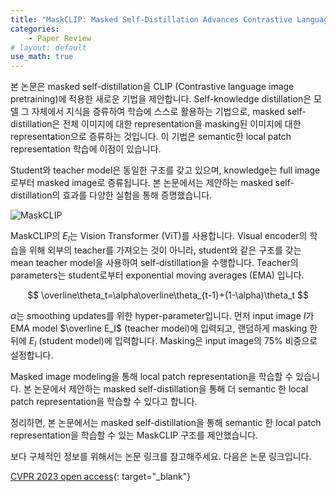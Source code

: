 ```yaml
---
title: "MaskCLIP: Masked Self-Distillation Advances Contrastive Language-Image Pretraining (CVPR 2023)"
categories:
    - Paper Review
# layout: default
use_math: true
---
```

본 논문은 masked self-distillation을 CLIP (Contrastive language image pretraining)에 적용한 새로운 기법을 제안합니다. Self-knowledge distillation은 모델 그 자체에서 지식을 증류하여 학습에 스스로 활용하는 기법으로, masked self-distillation은 전체 이미지에 대한 representation을 masking된 이미지에 대한 representation으로 증류하는 것입니다. 이 기법은 semantic한 local patch representation 학습에 이점이 있습니다.

Student와 teacher model은 동일한 구조를 갖고 있으며, knowledge는 full image로부터 masked image로 증류됩니다. 본 논문에서는 제안하는 masked self-distillation의 효과를 다양한 실험을 통해 증명했습니다.

![MaskCLIP](https://github.com/kkamankun/kkamankun.github.io/assets/46318721/faa4dd73-d5e9-452e-8e27-7ee2cc7979b1)

MaskCLIP의 $E_I$는 Vision Transformer (ViT)를 사용합니다. Visual encoder의 학습을 위해 외부의 teacher를 가져오는 것이 아니라, student와 같은 구조를 갖는 mean teacher model을 사용하여 self-distillation을 수행합니다. Teacher의 parameters는 student로부터 exponential moving averages (EMA) 입니다. 

$$
\overline\theta_t=\alpha\overline\theta_{t-1}+(1-\alpha)\theta_t
$$

$\alpha$는 smoothing updates를 위한 hyper-parameter입니다. 먼저 input image $I$가 EMA model $\overline E_I$ (teacher model)에 입력되고, 랜덤하게 masking 한 뒤에 $E_I$ (student model)에 입력합니다. Masking은 input image의 75% 비중으로 설정합니다.

Masked image modeling을 통해 local patch representation을 학습할 수 있습니다. 본 논문에서 제안하는 masked self-distillation을 통해 더 semantic 한 local patch representation을 학습할 수 있다고 합니다.

정리하면, 본 논문에서는 masked self-distillation을 통해 semantic 한 local patch representation을 학습할 수 있는 MaskCLIP 구조를 제안했습니다.

보다 구체적인 정보를 위해서는 논문 링크를 참고해주세요. 다음은 논문 링크입니다.

[CVPR 2023 open access](https://openaccess.thecvf.com/content/CVPR2023/html/Dong_MaskCLIP_Masked_Self-Distillation_Advances_Contrastive_Language-Image_Pretraining_CVPR_2023_paper.html){: target="_blank"}


